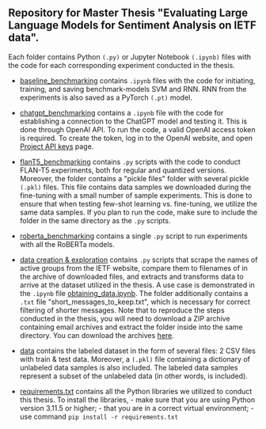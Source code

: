## Repository for Master Thesis "Evaluating Large Language Models for Sentiment Analysis on IETF data".

Each folder contains Python `(.py)` or Jupyter Notebook `(.ipynb)` files with the code for each corresponding experiment conducted in the thesis. 

- [baseline_benchmarking](https://github.com/marticampgin/Master-Thesis/tree/main/baseline_benchmarking) contains `.ipynb` files with the code for initiating, training, and saving benchmark-models SVM and RNN. RNN from the experiments is also saved as a PyTorch `(.pt)` model.

- [chatgpt_benchmarking](https://github.com/marticampgin/Master-Thesis/tree/main/chatgpt_benchmarking) contains a `.ipynb` file with the code for establishing a connection to the ChatGPT model and testing it. This is done through OpenAI API. To run the code, a valid OpenAI access token is required. To create the token, log in to the OpenAI website, and open [Project API keys](https://platform.openai.com/api-keys) page.

- [flanT5_benchmarking](https://github.com/marticampgin/Master-Thesis/tree/main/flanT5_benchmarking) contains `.py` scripts with the code to conduct FLAN-T5 experiments, both for regular and quantized versions. Moreover, the folder contains a "pickle files" folder with several pickle `(.pkl)` files. This file contains data samples we downloaded during  the fine-tuning with a small number of sample experiments. This is done to ensure that when testing few-shot learning vs. fine-tuning, we utilize the same data samples. If you plan to run the code, make sure to include the folder in the same directory as the `.py` scripts.

- [roberta_benchmarking](https://github.com/marticampgin/Master-Thesis/tree/main/roberta_benchmarking) contains a single `.py` script to run experiments with all the RoBERTa models. 

- [data creation & exploration](https://github.com/marticampgin/Master-Thesis/tree/main/data%20creation%20%26%20exploration) contains `.py` scripts that scrape the names of active groups from the IETF website, compare them to filenames of in the archive of downloaded files, and extracts and transforms data to arrive at the dataset utilized in the thesis. A use case is demonstrated in the `.ipynb` file [obtaining_data.ipynb](https://github.com/marticampgin/Master-Thesis/blob/main/data%20creation%20%26%20exploration/obtaining_data.ipynb). The folder additionally contains a `.txt` file "short_messages_to_keep.txt", which is necessary for correct filtering of shorter messages. Note that to reproduce the steps conducted in the thesis, you will need to download a ZIP archive containing email archives and extract the folder inside into the same directory. You can download the archives [here](https://drive.google.com/file/d/1YP46kIW1kaMzOfrFfxOL7o-lszWHj7Ci/view?usp=drive_link).

- [data](https://github.com/marticampgin/Master-Thesis/tree/main/data) contains the labeled dataset in the form of several files: 2 CSV files with train & test data. Moreover, a `(.pkl)` file containing a dictionary of unlabeled data samples is also included. The labeled data samples represent a subset of the unlabeled data (in other words, is included).

- [requirements.txt](https://github.com/marticampgin/Master-Thesis/blob/main/requirements.txt) contains all the Python libraries we utilized to conduct this thesis. To install the libraries, 
      - make sure that you are using Python version 3.11.5 or higher; 
      - that you are in a correct virtual environment; 
      - use command `pip install -r requirements.txt` 



